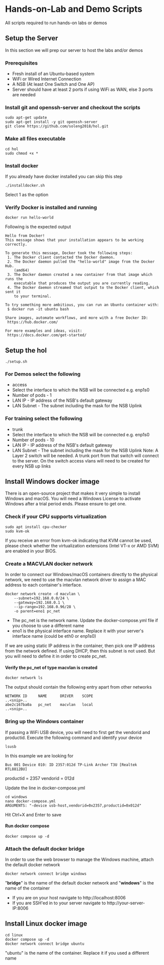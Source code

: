 # Hands-on-Lab and Demo Scripts
All scripts required to run hands-on labs or demos

## Setup the Server
In this section we will prep our server to host the labs and/or demos
### Prerequisites
* Fresh install of an Ubuntu-based system
* WiFi or Wired Internet Connection
* A NSB (At least One Switch and One AP)
* Server should have at least 2 ports if using WiFi as WAN, else 3 ports are needed

### Install git and openssh-server and checkout the scripts
```
sudo apt-get update
sudo apt-get install -y git openssh-server
git clone https://github.com/soleng2018/hol.git
```

### Make all files executable
```
cd hol
sudo chmod +x *
```

### Install docker
If you already have docker installed you can skip this step
```
./installdocker.sh
```
Select 1 as the option

### Verify Docker is installed and running
```
docker run hello-world
```

Following is the expected output
```
Hello from Docker!
This message shows that your installation appears to be working correctly.

To generate this message, Docker took the following steps:
 1. The Docker client contacted the Docker daemon.
 2. The Docker daemon pulled the "hello-world" image from the Docker Hub.
    (amd64)
 3. The Docker daemon created a new container from that image which runs the
    executable that produces the output you are currently reading.
 4. The Docker daemon streamed that output to the Docker client, which sent it
    to your terminal.

To try something more ambitious, you can run an Ubuntu container with:
 $ docker run -it ubuntu bash

Share images, automate workflows, and more with a free Docker ID:
 https://hub.docker.com/

For more examples and ideas, visit:
 https://docs.docker.com/get-started/
```

## Setup the hol
```
./setup.sh
```
### For Demos select the following
* access
* Select the interface to which the NSB will be connected e.g. enp1s0
* Number of pods - 1
* LAN IP - IP address of the NSB's default gateway
* LAN Subnet - The subnet including the mask for the NSB Uplink

### For training select the following
* trunk
* Select the interface to which the NSB will be connected e.g. enp1s0
* Number of pods - 10
* LAN IP - IP address of the NSB's default gateway
* LAN Subnet - The subnet including the mask for the NSB Uplink
Note: A Layer 2 switch will be needed. A trunk port from that switch will connect to the server. On the switch access vlans will need to be created for every NSB up links

## Install Windows docker image
There is an open-source project that makes it very simple to install Windows and macOS. You will need a Windows License to activate Windows after a trial period ends. Please ensure to get one.

### Check if your CPU supports virtualization
```
sudo apt install cpu-checker
sudo kvm-ok
```
If you receive an error from kvm-ok indicating that KVM cannot be used, please check whether the virtualization extensions (Intel VT-x or AMD SVM) are enabled in your BIOS.

### Create a MACVLAN docker network
In order to connect our Windows/macOS containers directly to the physical network, we need to use the macvlan network driver to assign a MAC address to each container's interface.

```
docker network create -d macvlan \
    --subnet=192.168.0.0/24 \
    --gateway=192.168.0.1 \
    --ip-range=192.168.0.96/28 \
    -o parent=eno1 pc_net
```
* The pc_net is the network name. Update the docker-compose.yml file if you choose to use a different name
* eno1 is the physical interface name. Replace it with your server's interface name (could be eth0 or enp1s0)

If we are using static IP address in the container, then pick one IP address from the network defined. If using DHCP, then this subnet is not used. But you will need to define it in order to create pc_net.

#### Verify the pc_net of type macvlan is created
```
docker network ls
```
The output should contain the following entry apart from other networks
```
NETWORK ID     NAME      DRIVER    SCOPE
..<snip>..
abe2c167ba0a   pc_net    macvlan   local
..<snip>..
```

### Bring up the Windows container
If passing a WiFi USB device, you will need to first get the vendorid and productid.
Execute the following command and identify your device
```
lsusb
```
In this example we are looking for
```
Bus 001 Device 010: ID 2357:012d TP-Link Archer T3U [Realtek RTL8812BU]
```
productid = 2357
vendorid = 012d

Update the line in docker-compose.yml
```
cd windows
nano docker-compose.yml
ARGUMENTS: "-device usb-host,vendorid=0x2357,productid=0x012d"
```
Hit Ctrl+X and Enter to save

#### Run docker compose
```
docker compose up -d
```
### Attach the default docker bridge
In order to use the web browser to manage the Windows machine, attach the default docker network
```
docker network connect bridge windows
```
"**bridge**" is the name of the default docker network and "**windows**" is the name of the container

* If you are on your host navigate to http://localhost:8006
* If you are SSH'ed in to your server navigate to http://your-server-IP:8006

## Install Linux docker image
```
cd linux
docker compose up -d
docker network connect bridge ubuntu
```
"ubuntu" is the name of the container. Replace it if you used a different name